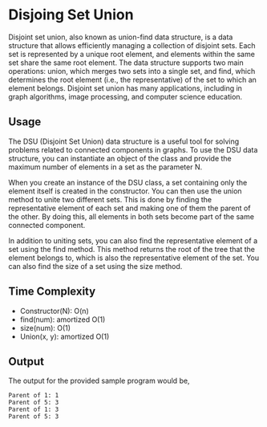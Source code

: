 # Disjoing Set Union

Disjoint set union, also known as union-find data structure, is a data structure that allows efficiently managing a collection of disjoint sets. Each set is represented by a unique root element, and elements within the same set share the same root element. The data structure supports two main operations: union, which merges two sets into a single set, and find, which determines the root element (i.e., the representative) of the set to which an element belongs. Disjoint set union has many applications, including in graph algorithms, image processing, and computer science education.

## Usage

The DSU (Disjoint Set Union) data structure is a useful tool for solving problems related to connected components in graphs. To use the DSU data structure, you can instantiate an object of the class and provide the maximum number of elements in a set as the parameter N.

When you create an instance of the DSU class, a set containing only the element itself is created in the constructor. You can then use the union method to unite two different sets. This is done by finding the representative element of each set and making one of them the parent of the other. By doing this, all elements in both sets become part of the same connected component.

In addition to uniting sets, you can also find the representative element of a set using the find method. This method returns the root of the tree that the element belongs to, which is also the representative element of the set. You can also find the size of a set using the size method.

## Time Complexity

- Constructor(N): O(n)
- find(num): amortized O(1)
- size(num): O(1)
- Union(x, y): amortized O(1)

## Output

The output for the provided sample program would be,

    Parent of 1: 1
    Parent of 5: 3
    Parent of 1: 3
    Parent of 5: 3